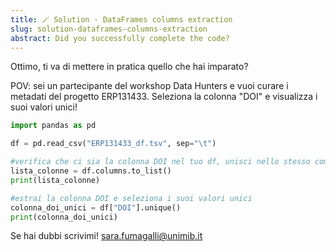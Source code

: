 ```yaml
---
title: 🪄 Solution - DataFrames columns extraction
slug: solution-dataframes-columns-extraction
abstract: Did you successfully complete the code?
---
```


Ottimo, ti va di mettere in pratica quello che hai imparato?

POV: sei un partecipante del workshop Data Hunters e vuoi curare i metadati del progetto ERP131433. Seleziona la colonna "DOI" e visualizza i suoi valori unici!


```python
import pandas as pd

df = pd.read_csv("ERP131433_df.tsv", sep="\t")

#verifica che ci sia la colonna DOI nel tuo df, unisci nello stesso comando i due metodi che conosci!
lista_colonne = df.columns.to_list()
print(lista_colonne)

#estrai la colonna DOI e seleziona i suoi valori unici
colonna_doi_unici = df["DOI"].unique()
print(colonna_doi_unici)
```

Se hai dubbi scrivimi! [sara.fumagalli@unimib.it](mailto:sara.fumagalli@unimib.it)